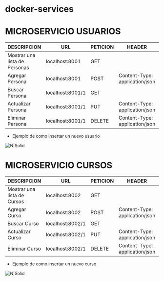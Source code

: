 # docker-services
# MICROSERVICIO USUARIOS

| DESCRIPCION  | URL               | PETICION | HEADER  | RESPUESTA
| ------ |-------------------|----------| ------ | ------ |
| Mostrar una lista de Personas | localhost:8001    | GET      | | JSON | 
| Agregar Persona | localhost:8001    | POST     | Content-Type: application/json |
| Buscar Persona | localhost:8001/1  | GET      |   | JSON
| Actualizar Persona | localhost:8001/1  | PUT      | Content-Type: application/json |
| Eliminar Persona | localhost:8001/1  |  DELETE  | Content-Type: application/json

- Ejemplo de como insertar un nuevo usuario

![N|Solid](https://github.com/CharleBone/docker-services/blob/master/usuarios/src/main/resources/static/imagenes_ejemplo/post-user.PNG)

# MICROSERVICIO CURSOS

| DESCRIPCION                 | URL              | PETICION | HEADER  | RESPUESTA
|-----------------------------|------------------|----------| ------ | ------ |
| Mostrar una lista de Cursos | localhost:8002   | GET      | | JSON | 
| Agregar Curso               | localhost:8002   | POST     | Content-Type: application/json |
| Buscar Curso                | localhost:8002/1 | GET      |   | JSON
| Actualizar Curso            | localhost:8002/1 | PUT      | Content-Type: application/json |
| Eliminar Curso              | localhost:8002/1 |  DELETE  | Content-Type: application/json

- Ejemplo de como insertar un nuevo curso

![N|Solid](https://github.com/CharleBone/docker-services/blob/master/cursos/src/main/resources/static/images_ejemplo/post-curso.PNG)